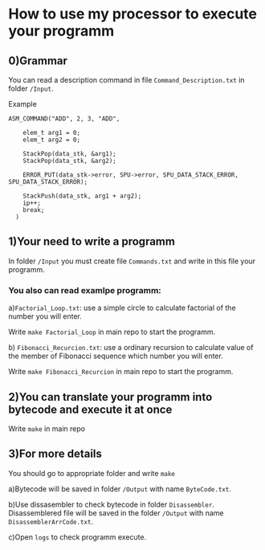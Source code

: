 # How to use my processor to execute your programm
## 0)Grammar
You can read a description command in file `Command_Description.txt` in folder `/Input`.

Example 
```
ASM_COMMAND("ADD", 2, 3, "ADD",
 
    elem_t arg1 = 0;
    elem_t arg2 = 0;

    StackPop(data_stk, &arg1);
    StackPop(data_stk, &arg2);

    ERROR_PUT(data_stk->error, SPU->error, SPU_DATA_STACK_ERROR, SPU_DATA_STACK_ERROR);

    StackPush(data_stk, arg1 + arg2);
    ip++;
    break;
  )
```
## 1)Your need to write a programm 
In folder `/Input` you must create file `Commands.txt` and write in this file your programm.

### You also can read examlpe programm:
a)`Factorial_Loop.txt`: use a simple circle to calculate factorial of the number you will enter.

Write `make Factorial_Loop` in main repo to start the programm.

b) `Fibonacci_Recurcion.txt`: use a ordinary recursion to calculate value of the member of Fibonacci sequence which number you will enter.

Write `make Fibonacci_Recurcion` in main repo to start the programm.

## 2)You can translate your programm into bytecode and execute it at once
Write `make` in main repo

## 3)For more details
You should go to appropriate folder and write `make`

a)Bytecode will be saved in folder `/Output` with name `ByteCode.txt`.

b)Use dissasembler to check bytecode in folder `Disassembler`. Disassemblered file will be saved in the folder `/Output` with name `DisassemblerArrCode.txt`.

c)Open `logs` to check programm execute.
